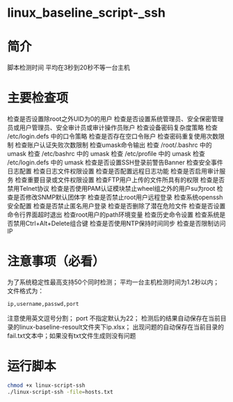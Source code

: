 # linux_baseline_script-_ssh
# 简介

脚本检测时间
平均在3秒到20秒不等一台主机

# 主要检查项

检查是否设置除root之外UID为0的用户
检查是否设置系统管理员、安全保密管理员或用户管理员、安全审计员或审计操作员账户
检查设备密码复杂度策略
检查 /etc/login.defs 中的口令策略
检查是否存在空口令账户
检查密码重复使用次数限制
检查账户认证失败次数限制
检查umask命令输出
检查 /root/.bashrc 中的 umask
检查 /etc/bashrc 中的 umask
检查 /etc/profile 中的 umask
检查 /etc/login.defs 中的 umask
检查是否设置SSH登录前警告Banner
检查安全事件日志配置
检查日志文件权限设置
检查是否配置远程日志功能
检查是否启用审计服务
检查重要目录或文件权限设置
检查FTP用户上传的文件所具有的权限
检查是否禁用Telnet协议
检查是否使用PAM认证模块禁止wheel组之外的用户su为root
检查是否修改SNMP默认团体字
检查是否禁止root用户远程登录
检查系统openssh安全配置
检查是否禁止匿名用户登录
检查是否删除了潜在危险文件
检查是否设置命令行界面超时退出
检查root用户的path环境变量
检查历史命令设置
检查系统是否禁用Ctrl+Alt+Delete组合键
检查是否使用NTP保持时间同步
检查是否限制访问IP

# 注意事项（必看）

为了系统稳定性最高支持50个同时检测；
平均一台主机检测时间为1.2秒以内；
文件格式为：

```bash
ip,username,passwd,port
```

注意使用英文逗号分割；
port 不指定默认为22；
检测后的结果自动保存在当前目录的linux-baseline-resoult文件夹下ip.xlsx；
出现问题的自动保存在当前目录的fail.txt文本中；如果没有txt文件生成则没有问题

# 运行脚本

```bash
chmod +x linux-script-ssh
./linux-script-ssh -file=hosts.txt
```

